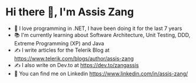 

# Hi there 👋, I'm Assis Zang
<!-- <img src='https://media.giphy.com/media/X1hTak9mZoCOoLGfSW/giphy.gif' alt="banner" width="600px" height="200px"></img>
**zangassis/zangassis** is a ✨ _special_ ✨ repository because its `README.md` (this file) appears on your GitHub profile.
Here are some ideas to get you started:

- 🔭 I’m currently working on ...
- 🌱 I’m currently learning ...
- 👯 I’m looking to collaborate on ...
- 🤔 I’m looking for help with ...
- 💬 Ask me about ...
- 📫 How to reach me: ...
- 😄 Pronouns: ...
- ⚡ Fun fact: ...
-->

- 💜 I love programming in .NET, I have been doing it for the last 7 years
- 📚 I'm currently learning about Software Architecture, Unit Testing, DDD, Extreme Programming (XP) and Java
- ✍️ I write articles for the Telerik Blog at https://www.telerik.com/blogs/author/assis-zang
- ✍️ I also write on Dev.to at https://dev.to/zangassis
- 🔭 You can find me on Linkedin https://www.linkedin.com/in/assis-zang/
<!--
<strong>👨‍🎓 My resume: [Assis Zang](https://zangassis-profile.vercel.app/)</strong>
-->
